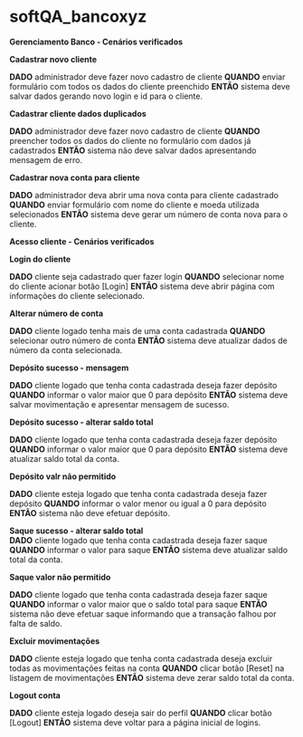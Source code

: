 # softQA_bancoxyz

<b>Gerenciamento Banco - Cenários verificados</b><br>

<b>Cadastrar novo cliente</b><br>

<b>DADO</b> administrador deve fazer novo cadastro de cliente
<b>QUANDO</b> enviar formulário com todos os dados do cliente preenchido 
<b>ENTÃO</b> sistema deve salvar dados gerando novo login e id para o cliente.
<br>

<b>Cadastrar cliente dados duplicados</b><br>

<b>DADO</b> administrador deve fazer novo cadastro de cliente
<b>QUANDO</b> preencher todos os dados do cliente no formulário com dados já cadastrados
<b>ENTÃO</b> sistema não deve salvar dados apresentando mensagem de erro.
<br>

<b>Cadastrar nova conta para cliente</b><br>

<b>DADO</b> administrador deva abrir uma nova conta para cliente cadastrado
<b>QUANDO</b> enviar formulário com nome do cliente  e moeda utilizada selecionados
<b>ENTÃO</b> sistema deve gerar um número de conta nova para o cliente.
<br>

<b>Acesso cliente - Cenários verificados</b><br>

<b>Login do cliente</b><br>

<b>DADO</b> cliente seja cadastrado quer fazer login
<b>QUANDO</b> selecionar nome do cliente acionar botão [Login]
<b>ENTÃO</b> sistema deve abrir página com informações do cliente selecionado.
<br>

<b>Alterar número de conta</b><br>

<b>DADO</b> cliente logado tenha mais de uma conta cadastrada
<b>QUANDO</b> selecionar outro número de conta
<b>ENTÃO</b> sistema deve atualizar dados de número da conta selecionada.
<br>

<b>Depósito sucesso - mensagem</b><br>

<b>DADO</b> cliente logado que tenha conta cadastrada deseja fazer depósito
<b>QUANDO</b> informar o valor maior que 0 para depósito 
<b>ENTÃO</b> sistema deve salvar movimentação e apresentar mensagem de sucesso.
<br>

<b>Depósito sucesso - alterar saldo total</b><br>

<b>DADO</b> cliente logado que tenha conta cadastrada deseja fazer depósito
<b>QUANDO</b> informar o valor maior que 0 para depósito 
<b>ENTÃO</b> sistema deve atualizar saldo total da conta.
<br>

<b>Depósito valr não permitido</b><br>

<b>DADO</b> cliente esteja logado que tenha conta cadastrada deseja fazer depósito
<b>QUANDO</b> informar o valor menor ou igual a 0 para depósito 
<b>ENTÃO</b> sistema não deve efetuar depósito.
<br>

<b>Saque sucesso - alterar saldo total</b><br>
<b>DADO</b> cliente logado que tenha conta cadastrada deseja fazer saque
<b>QUANDO</b> informar o valor para saque
<b>ENTÃO</b> sistema deve atualizar saldo total da conta. 
<br>

<b>Saque valor não permitido</b><br>

<b>DADO</b> cliente logado que tenha conta cadastrada deseja fazer saque
<b>QUANDO</b> informar o valor maior que o saldo total para saque
<b>ENTÃO</b> sistema não deve efetuar saque informando que a transação falhou por falta de saldo. 
<br>

<b> Excluir movimentações</b><br>

<b>DADO</b> cliente esteja logado que tenha conta cadastrada deseja excluir todas as movimentações feitas na conta
<b>QUANDO</b> clicar botão [Reset] na listagem de movimentações
<b>ENTÃO</b> sistema deve zerar saldo total da conta.
<br>

<b>Logout conta</b><br>

<b>DADO</b> cliente esteja logado deseja sair do perfil
<b>QUANDO</b> clicar botão [Logout]
<b>ENTÃO</b> sistema deve voltar para a página inicial de logins.
